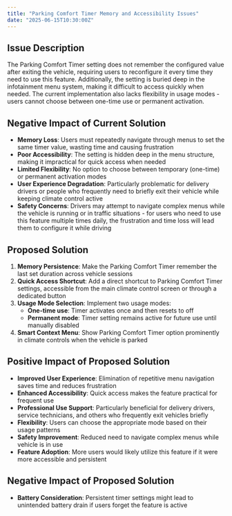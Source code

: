 ```yaml
---
title: "Parking Comfort Timer Memory and Accessibility Issues"
date: "2025-06-15T10:30:00Z"
---
```


## Issue Description

The Parking Comfort Timer setting does not remember the configured value after exiting the vehicle, requiring users to reconfigure it every time they need to use this feature. Additionally, the setting is buried deep in the infotainment menu system, making it difficult to access quickly when needed. The current implementation also lacks flexibility in usage modes - users cannot choose between one-time use or permanent activation.

## Negative Impact of Current Solution

- **Memory Loss**: Users must repeatedly navigate through menus to set the same timer value, wasting time and causing frustration
- **Poor Accessibility**: The setting is hidden deep in the menu structure, making it impractical for quick access when needed
- **Limited Flexibility**: No option to choose between temporary (one-time) or permanent activation modes
- **User Experience Degradation**: Particularly problematic for delivery drivers or people who frequently need to briefly exit their vehicle while keeping climate control active
- **Safety Concerns**: Drivers may attempt to navigate complex menus while the vehicle is running or in traffic situations - for users who need to use this feature multiple times daily, the frustration and time loss will lead them to configure it while driving

## Proposed Solution

1. **Memory Persistence**: Make the Parking Comfort Timer remember the last set duration across vehicle sessions
2. **Quick Access Shortcut**: Add a direct shortcut to Parking Comfort Timer settings, accessible from the main climate control screen or through a dedicated button
3. **Usage Mode Selection**: Implement two usage modes:
   - **One-time use**: Timer activates once and then resets to off
   - **Permanent mode**: Timer setting remains active for future use until manually disabled
4. **Smart Context Menu**: Show Parking Comfort Timer option prominently in climate controls when the vehicle is parked

## Positive Impact of Proposed Solution

- **Improved User Experience**: Elimination of repetitive menu navigation saves time and reduces frustration
- **Enhanced Accessibility**: Quick access makes the feature practical for frequent use
- **Professional Use Support**: Particularly beneficial for delivery drivers, service technicians, and others who frequently exit vehicles briefly
- **Flexibility**: Users can choose the appropriate mode based on their usage patterns
- **Safety Improvement**: Reduced need to navigate complex menus while vehicle is in use
- **Feature Adoption**: More users would likely utilize this feature if it were more accessible and persistent

## Negative Impact of Proposed Solution

- **Battery Consideration**: Persistent timer settings might lead to unintended battery drain if users forget the feature is active
